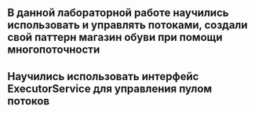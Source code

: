 ## В данной лабораторной работе научились использовать и управлять потоками, создали свой паттерн магазин обуви при помощи многопоточности
## Научились использовать интерфейс ExecutorService для управления пулом потоков
